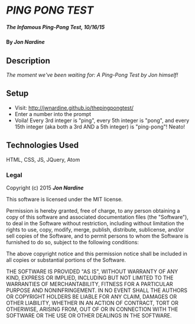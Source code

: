 # _PING PONG TEST_

##### _The Infamous Ping-Pong Test, 10/16/15_

#### By _**Jon Nardine**_

## Description

_The moment we've been waiting for: A Ping-Pong Test by Jon himself!_

## Setup

* Visit: http://jwnardine.github.io/thepingpongtest/
* Enter a number into the prompt
* Voila! Every 3rd integer is "ping", every 5th integer is "pong", and every 15th integer (aka both a 3rd AND a 5th integer) is "ping-pong"! Neato!


## Technologies Used

HTML, CSS, JS, JQuery, Atom

### Legal


Copyright (c) 2015 **_Jon Nardine_**

This software is licensed under the MIT license.

Permission is hereby granted, free of charge, to any person obtaining a copy
of this software and associated documentation files (the "Software"), to deal
in the Software without restriction, including without limitation the rights
to use, copy, modify, merge, publish, distribute, sublicense, and/or sell
copies of the Software, and to permit persons to whom the Software is
furnished to do so, subject to the following conditions:

The above copyright notice and this permission notice shall be included in
all copies or substantial portions of the Software.

THE SOFTWARE IS PROVIDED "AS IS", WITHOUT WARRANTY OF ANY KIND, EXPRESS OR
IMPLIED, INCLUDING BUT NOT LIMITED TO THE WARRANTIES OF MERCHANTABILITY,
FITNESS FOR A PARTICULAR PURPOSE AND NONINFRINGEMENT. IN NO EVENT SHALL THE
AUTHORS OR COPYRIGHT HOLDERS BE LIABLE FOR ANY CLAIM, DAMAGES OR OTHER
LIABILITY, WHETHER IN AN ACTION OF CONTRACT, TORT OR OTHERWISE, ARISING FROM,
OUT OF OR IN CONNECTION WITH THE SOFTWARE OR THE USE OR OTHER DEALINGS IN
THE SOFTWARE.